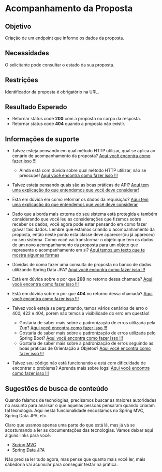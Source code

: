 # Acompanhamento da Proposta

## Objetivo

Criação de um endpoint que informe os dados da proposta.

## Necessidades

O solicitante pode consultar o estado da sua proposta.

## Restrições

Identificador da proposta é obrigatório na URL.

## Resultado Esperado

- Retornar status code **200** com a proposta no corpo da resposta.
- Retornar status code **404** quando a proposta não existir.

## Informações de suporte

* Talvez esteja pensando em qual método HTTP utilizar, qual se aplica ao cenário de acompanhamento da proposta? [Aqui você encontra como fazer isso !!!](../../informacao_suporte/rest-methods.md)

  * Ainda está com dúvida sobre qual método HTTP utilizar, não se preocupe! [Aqui você encontra como fazer isso !!!](../../informacao_suporte/rest-get.md)
  
* Talvez esteja pensando quais são as boas práticas de API? [Aqui tem uma explicação do que entendemos que você deve considerar!](../../informacao_procedural/modelando_um_recurso_rest.md)

* Está em dúvida em como retornar os dados da requisição? [Aqui tem uma explicação do que entendemos que você deve considerar](../../informacao_suporte/spring-get-api.md)

* Dado que a borda mais externa do seu sistema está protegida e também considerando que você leu as considerações que fizemos sobre receber os dados, você agora pode estar pensando em como fazer gravar tais dados. Lembre que estamos criando o acompanhamento da proposta, então neste ponto esta classe deve aparecer(ou já apareceu) no seu sistema. Como você vai transformar o objeto que tem os dados de um novo acompanhamento da proposta para um objeto que representa o acompanhamento em si? [Aqui temos um texto que te mostra algumas formas](../../informacao_suporte/conversao-para-dominio.md)

* Dúvidas de como fazer uma consulta de proposta no banco de dados utilizando Spring Data JPA?  [Aqui você encontra como fazer isso !!!](../../informacao_suporte/spring-data-query-methods.md)

* Está em dúvida sobre o por que **200** no retorno dessa chamada? [Aqui você encontra como fazer isso !!!](../../informacao_suporte/rest-200.md)

* Está em dúvida sobre o por que **404** no retorno dessa chamada? [Aqui você encontra como fazer isso !!!](../../informacao_suporte/rest-404.md)

* Talvez você esteja se perguntando, temos vários cenários de erro o 400, 422 e 404, porém não temos a visibilidade do erro em questão! 

    * Gostaria de saber mais sobre a padronização de erros utilizada pela Zup? [Aqui você encontra como fazer isso !!!](../../informacao_suporte/error-zup.md)
    * Gostaria de saber mais sobre a padronização de erros utilizada pelo Spring Boot? [Aqui você encontra como fazer isso !!!](../../informacao_suporte/error-spring.md)
    * Gostaria de saber mais sobre a padronização de erros seguindo as boas práticas de Orientação a Objetos? [Aqui você encontra como fazer isso !!!](../../informacao_suporte/error-object-oriented.md)

* Talvez seu código não está funcionando e está com dificuldade de encontrar o problema? Aprenda mais sobre logs! [Aqui você encontra como fazer isso !!!](../../informacao_suporte/spring-logging.md)

## Sugestões de busca de conteúdo

Quando falamos de tecnologias, precisamos buscar as maiores autoridades no assunto para analisar o que aquelas pessoas 
pensaram quando criaram tal tecnologia. Aqui nesta funcionalidade encostamos no Spring MVC, Spring Data JPA, etc. 

Claro que usamos apenas uma parte do que está lá, mas já vá se acostumando a ler as documentações das tecnologias. 
Vamos deixar aqui alguns links para você:

* [Spring MVC](https://docs.spring.io/spring/docs/current/spring-framework-reference/web.html)
* [Spring Data JPA](https://spring.io/projects/spring-data-jpa)

Não precisa ler tudo agora, mas pense que quanto mais você ler, mais sabedoria vai acumular para conseguir testar na prática.
